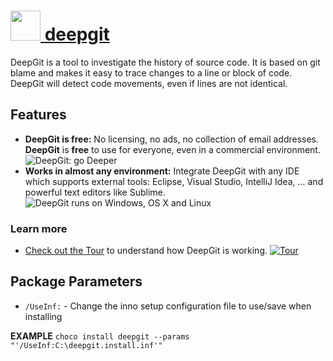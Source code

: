 # [<img src="https://cdn.rawgit.com/AdmiringWorm/chocolatey-packages/7dde21b3f1e1dd5d27ce9e387b2a0da2ee7004fb/icons/deepgit.png" height="48" width="48" /> deepgit](https://chocolatey.org/packages/deepgit)

DeepGit is a tool to investigate the history of source code. It is based on git blame and makes it easy to trace changes to a line or block of code. DeepGit will detect code movements, even if lines are not identical.

## Features
- **DeepGit is free:** No licensing, no ads, no collection of email addresses. **DeepGit** is **free** to use for everyone, even in a commercial environment.
  ![DeepGit: go Deeper](https://www.syntevo.com/deepgit/img/index/go-deeper.png)
- **Works in almost any environment:** Integrate DeepGit with any IDE which supports external tools: Eclipse, Visual Studio, IntelliJ Idea, ... and powerful text editors like Sublime.
  ![DeepGit runs on Windows, OS X and Linux](https://www.syntevo.com/deepgit/img/index/platforms.png)

### Learn more
- [Check out the Tour](https://www.syntevo.com/deepgit/tour) to understand how DeepGit is working.
  [![Tour](https://www.syntevo.com/deepgit/img/index/tour.png)](https://www.syntevo.com/deepgit/tour)


## Package Parameters
- `/UseInf:` - Change the inno setup configuration file to use/save when installing

**EXAMPLE**
`choco install deepgit --params "'/UseInf:C:\deepgit.install.inf'"`
